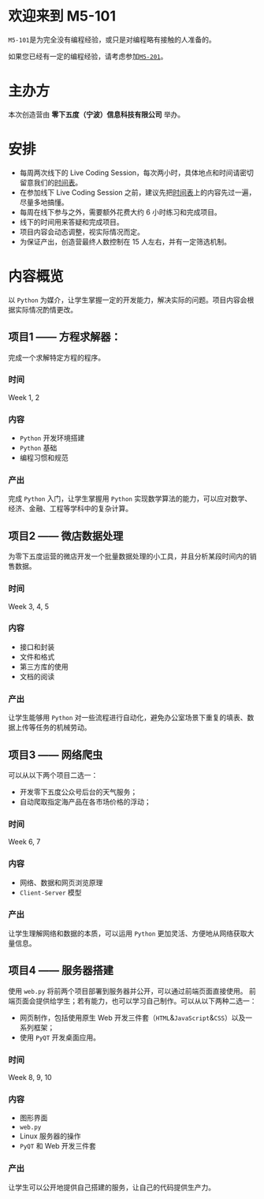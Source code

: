 # 欢迎来到 M5-101
`M5-101`是为完全没有编程经验，或只是对编程略有接触的人准备的。  

如果您已经有一定的编程经验，请考虑参加[`M5-201`](http://www.icewould.com/m5-201)。


# 主办方
本次创造营由 **零下五度（宁波）信息科技有限公司** 举办。


# 安排
- 每周两次线下的 Live Coding Session，每次两小时，具体地点和时间请密切留意我们的[时间表](content/schedule)。
- 在参加线下 Live Coding Session 之前，建议先把[时间表](content/schedule)上的内容先过一遍，尽量多地搞懂。
- 每周在线下参与之外，需要额外花费大约 6 小时练习和完成项目。
- 线下的时间用来答疑和完成项目。
- 项目内容会动态调整，视实际情况而定。
- 为保证产出，创造营最终人数控制在 15 人左右，并有一定筛选机制。



# 内容概览
以 `Python` 为媒介，让学生掌握一定的开发能力，解决实际的问题。项目内容会根据实际情况酌情更改。
## 项目1 —— 方程求解器：
完成一个求解特定方程的程序。  

### 时间
Week 1, 2

### 内容
- `Python` 开发环境搭建
- `Python` 基础 
- 编程习惯和规范

### 产出
完成 `Python` 入门，让学生掌握用 `Python` 实现数学算法的能力，可以应对数学、经济、金融、工程等学科中的复杂计算。


## 项目2 —— 微店数据处理
为零下五度运营的微店开发一个批量数据处理的小工具，并且分析某段时间内的销售数据。  

### 时间
Week 3, 4, 5

### 内容
- 接口和封装
- 文件和格式
- 第三方库的使用
- 文档的阅读

### 产出
让学生能够用 `Python` 对一些流程进行自动化，避免办公室场景下重复的填表、数据上传等任务的机械劳动。

## 项目3 —— 网络爬虫
可以从以下两个项目二选一：

- 开发零下五度公众号后台的天气服务；
- 自动爬取指定海产品在各市场价格的浮动；  

### 时间
Week 6, 7

### 内容
- 网络、数据和网页浏览原理
- `Client-Server` 模型 


### 产出
让学生理解网络和数据的本质，可以运用 `Python` 更加灵活、方便地从网络获取大量信息。


## 项目4 —— 服务器搭建
使用 `web.py` 将前两个项目部署到服务器并公开，可以通过前端页面直接使用。
前端页面会提供给学生；若有能力，也可以学习自己制作。可以从以下两种二选一：

- 网页制作，包括使用原生 Web 开发三件套（`HTML`&`JavaScript`&`CSS`）以及一系列框架；
- 使用 `PyQT` 开发桌面应用。  
### 时间
Week 8, 9, 10

### 内容
- 图形界面
- `web.py`
- Linux 服务器的操作
- `PyQT` 和 Web 开发三件套


### 产出
让学生可以公开地提供自己搭建的服务，让自己的代码提供生产力。


